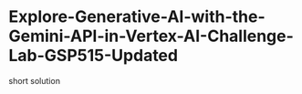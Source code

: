# Explore-Generative-AI-with-the-Gemini-API-in-Vertex-AI-Challenge-Lab-GSP515-Updated
short solution 
